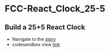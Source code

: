 # FCC-React_Clock_25-5

## Build a 25+5 React Clock
- Navigate to the [story](https://www.freecodecamp.org/learn/front-end-development-libraries/front-end-development-libraries-projects/build-a-25--5-clock)
- codesandbox view [link](https://codesandbox.io/s/25-5-react-clock-p6dzm2)
